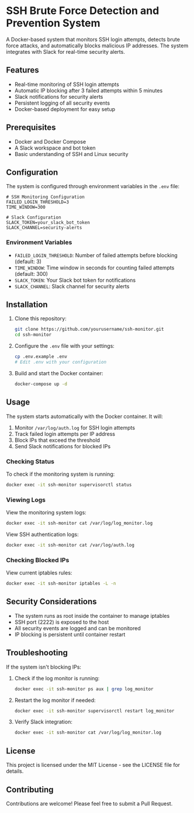# SSH Brute Force Detection and Prevention System

A Docker-based system that monitors SSH login attempts, detects brute force attacks, and automatically blocks malicious IP addresses. The system integrates with Slack for real-time security alerts.

## Features

- Real-time monitoring of SSH login attempts
- Automatic IP blocking after 3 failed attempts within 5 minutes
- Slack notifications for security alerts
- Persistent logging of all security events
- Docker-based deployment for easy setup

## Prerequisites

- Docker and Docker Compose
- A Slack workspace and bot token
- Basic understanding of SSH and Linux security

## Configuration

The system is configured through environment variables in the `.env` file:

```env
# SSH Monitoring Configuration
FAILED_LOGIN_THRESHOLD=3
TIME_WINDOW=300

# Slack Configuration
SLACK_TOKEN=your_slack_bot_token
SLACK_CHANNEL=security-alerts
```

### Environment Variables

- `FAILED_LOGIN_THRESHOLD`: Number of failed attempts before blocking (default: 3)
- `TIME_WINDOW`: Time window in seconds for counting failed attempts (default: 300)
- `SLACK_TOKEN`: Your Slack bot token for notifications
- `SLACK_CHANNEL`: Slack channel for security alerts

## Installation

1. Clone this repository:
   ```bash
   git clone https://github.com/yourusername/ssh-monitor.git
   cd ssh-monitor
   ```

2. Configure the `.env` file with your settings:
   ```bash
   cp .env.example .env
   # Edit .env with your configuration
   ```

3. Build and start the Docker container:
   ```bash
   docker-compose up -d
   ```

## Usage

The system starts automatically with the Docker container. It will:

1. Monitor `/var/log/auth.log` for SSH login attempts
2. Track failed login attempts per IP address
3. Block IPs that exceed the threshold
4. Send Slack notifications for blocked IPs

### Checking Status

To check if the monitoring system is running:
```bash
docker exec -it ssh-monitor supervisorctl status
```

### Viewing Logs

View the monitoring system logs:
```bash
docker exec -it ssh-monitor cat /var/log/log_monitor.log
```

View SSH authentication logs:
```bash
docker exec -it ssh-monitor cat /var/log/auth.log
```

### Checking Blocked IPs

View current iptables rules:
```bash
docker exec -it ssh-monitor iptables -L -n
```

## Security Considerations

- The system runs as root inside the container to manage iptables
- SSH port (2222) is exposed to the host
- All security events are logged and can be monitored
- IP blocking is persistent until container restart

## Troubleshooting

If the system isn't blocking IPs:

1. Check if the log monitor is running:
   ```bash
   docker exec -it ssh-monitor ps aux | grep log_monitor
   ```

2. Restart the log monitor if needed:
   ```bash
   docker exec -it ssh-monitor supervisorctl restart log_monitor
   ```

3. Verify Slack integration:
   ```bash
   docker exec -it ssh-monitor cat /var/log/log_monitor.log
   ```

## License

This project is licensed under the MIT License - see the LICENSE file for details.

## Contributing

Contributions are welcome! Please feel free to submit a Pull Request. 